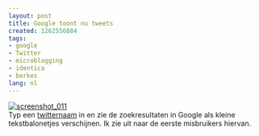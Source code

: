 ```yaml
---
layout: post
title: Google toont nu tweets
created: 1262556884
tags:
- google
- Twitter
- microblogging
- identica
- berkes
lang: nl
---
```

[![screenshot_011](http://flickr.webschuur.com//data/moblog/web/screenshot_011.png "screenshot_011")](http://flickr.webschuur.com//moblog/#screenshot_011.png)<br />Typ een [twitternaam](http://www.google.com/search?ie=UTF-8&oe=UTF-8&sourceid=navclient&gfns=1&q=berkes) in en zie de zoekresultaten in Google als kleine tekstbalonetjes verschijnen. Ik zie uit naar de eerste misbruikers hiervan. 
